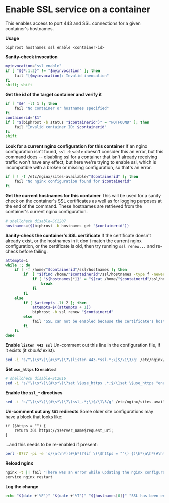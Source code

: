 # Enable SSL service on a container

This enables access to port 443 and SSL connections for a given container's hostnames.

**Usage**
```
biphrost hostnames ssl enable <container-id>
```

**Sanity-check invocation**
```bash
myinvocation="ssl enable"
if [ "${*:1:2}" != "$myinvocation" ]; then
    fail "[$myinvocation]: Invalid invocation"
fi
shift; shift
```

**Get the id of the target container and verify it**
```bash
if [ "$#" -lt 1 ]; then
    fail "No container or hostnames specified"
fi
containerid="$1"
if [ "$(biphrost -b status "$containerid")" = "NOTFOUND" ]; then
    fail "Invalid container ID: $containerid"
fi
shift
```

**Look for a current nginx configuration for this container**
If an nginx configuration isn't found, `ssl disable` doesn't consider this an error, but this command does -- disabling ssl for a container that isn't already receiving traffic won't have any effect, but here we're trying to enable ssl, which is incompatible with a broken or missing configuration, so that's an error.
```bash
if [ ! -f /etc/nginx/sites-available/"$containerid" ]; then
    fail "No nginx configuration found for $containerid"
fi
```

**Get the current hostnames for this container**
This will be used for a sanity check on the container's SSL certificates as well as for logging purposes at the end of the command. These hostnames are retrieved from the container's current nginx configuration.
```bash
# shellcheck disable=SC2207
hostnames=($(biphrost -b hostnames get "$containerid"))
```

**Sanity-check the container's SSL certificate**
If the certificate doesn't already exist, or the hostnames in it don't match the current nginx configuration, or the certificate is old, then try running `ssl renew...` and re-check before failing.
```bash
attempts=1
while :; do
    if [ -f /home/"$containerid"/ssl/hostnames ]; then
        if  [ "$(find /home/"$containerid"/ssl/hostnames -type f -newermt "30 days ago" >/dev/null 2>&1)" = "/home/$containerid/ssl/hostnames" ]; then
            if [ "${hostnames[*]}" = "$(cat /home/"$containerid"/ssl/hostnames)" ]; then
                break
            fi
        fi
    else
        if [ $attempts -lt 2 ]; then
            attempts=$((attempts + 1))
            biphrost -b ssl renew "$containerid"
        else
            fail "SSL can not be enabled because the certificate's hostnames don't match the container's configuration"
        fi
    fi
done
```

**Enable `listen 443 ssl`**
Un-comment out this line in the configuration file, if it exists (it *should* exist).
```bash
sed -i 's/^\(\s*\)\(#\s*\)\?\(listen 443.*ssl.*;\)$/\1\3/g' /etc/nginx/sites-available/"$containerid"
```

**Set `use_https` to `enabled`**
```bash
# shellcheck disable=SC2016
sed -i 's/^\(\s*\)\(#\s*\)\?set \$use_https .*;$/\1set \$use_https "enabled";/g' /etc/nginx/sites-available/"$containerid"
```

**Enable the `ssl_*` directives**
```bash
sed -i 's/^\(\s*\)\(#\s*\)\?\(ssl_.*;\)$/\1\3/g' /etc/nginx/sites-available/"$containerid"
```

**Un-comment out any `301` redirects**
Some older site configurations may have a block that looks like:
```
if ($https = "") {
    return 301 https://$server_name$request_uri;
}
```
...and this needs to be re-enabled if present:
```bash
perl -0777 -pi -e 's/\n(\h*)(#\h*)?(if \(\$https = ""\) {)\h*\n\h*(#\h*)?(return 301 https:\/\/\$server_name\$request_uri;)\h*\n\h*(#\h*)?(})\h*/\n\1\3\n\1    \5\n\1\7/' /etc/nginx/sites-available/"$containerid"
```

**Reload nginx**
```bash
nginx -t || fail "There was an error while updating the nginx configuration for $containerid"
service nginx restart
```

**Log the change**
```bash
echo "$(date +'%F')" "$(date +'%T')" "${hostnames[0]}" "SSL has been enabled for $containerid: ${hostnames[*]}"
```

